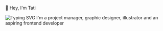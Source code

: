 👋 Hey, I'm Tati

![Typing SVG](https://readme-typing-svg.demolab.com/?lines=Welcome+to+my+gitHub+page!)
I'm a project manager, graphic designer, illustrator and an aspiring frontend developer
